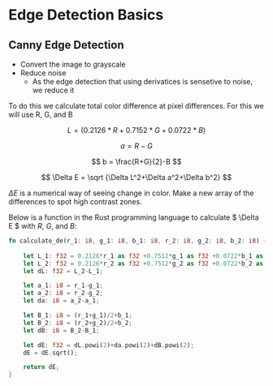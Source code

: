 # Edge Detection Basics

## Canny Edge Detection

- Convert the image to grayscale
- Reduce noise  
  - As the edge detection that using derivatices is sensetive to noise, we reduce it


To do this we calculate total color difference at pixel differences. For this we will use R, G, and B

$$ L = (0.2126*R + 0.7152*G + 0.0722*B) $$

$$ a = R-G $$

$$ b = \frac{R+G}{2}-B $$

$$ \Delta E = \sqrt {\Delta L^2+\Delta a^2+\Delta b^2} $$

$\Delta E$ is a numerical way of seeing change in color. Make a new array of the differences to spot high contrast zones.

Below is a function in the Rust programming language to calculate $ \Delta E $ with $R$, $G$, and $B$:

```rust
fn calculate_de(r_1: i8, g_1: i8, b_1: i8, r_2: i8, g_2: i8, b_2: i8) {
    
    let L_1: f32 = 0.2126*r_1 as f32 +0.7512*g_1 as f32 +0.0722*b_1 as f32;
    let L_2: f32 = 0.2126*r_2 as f32 +0.7512*g_2 as f32 +0.0722*b_2 as f32;
    let dL: f32 = L_2-L_1;

    let a_1: i8 = r_1-g_1;
    let a_2: i8 = r_2-g_2;
    let da: i8 = a_2-a_1;

    let B_1: i8 = (r_1+g_1)/2+b_1;
    let B_2: i8 = (r_2+g_2)/2+b_2;
    let dB: i8 = B_2-B_1;

    let dE: f32 = dL.powi(2)+da.powi(2)+dB.powi(2);
    dE = dE.sqrt();

    return dE;
}
```